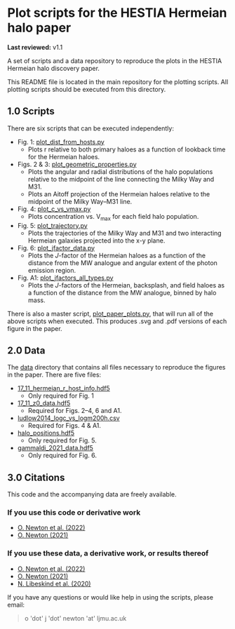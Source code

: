 # Plot scripts for the HESTIA Hermeian halo paper

**Last reviewed:** v1.1

A set of scripts and a data repository to reproduce the plots in the HESTIA
Hermeian halo discovery paper.

This README file is located in the main repository for the plotting scripts.
All plotting scripts should be executed from this directory.

## 1.0 Scripts

There are six scripts that can be executed independently:

* Fig. 1: [plot_dist_from_hosts.py](/plot_dist_from_hosts.py)
  * Plots r relative to both primary haloes as a function of lookback time
    for the Hermeian haloes.
* Figs. 2 & 3: [plot_geometric_properties.py](/plot_geometric_properties.py)
  * Plots the angular and radial distributions of the halo populations relative
  to the midpoint of the line connecting the Milky Way and M31.
  * Plots an Aitoff projection of the Hermeian haloes relative to the midpoint
  of the Milky Way&ndash;M31 line.
* Fig. 4: [plot_c_vs_vmax.py](/plot_c_vs_vmax.py)
  * Plots concentration vs. V<sub>max</sub> for each field halo population.
* Fig. 5: [plot_trajectory.py](/plot_trajectory.py)
  * Plots the trajectories of the Milky Way and M31 and two interacting
  Hermeian galaxies projected into the x-y plane.
* Fig. 6: [plot_jfactor_data.py](/plot_jfactor_data.py)
  * Plots the *J*-factor of the Hermeian haloes as a function of the distance
  from the MW analogue and angular extent of the photon emission region.
* Fig. A1: [plot_jfactors_all_types.py](/plot_jfactors_all_types.py)
  * Plots the *J*-factors of the Hermeian, backsplash, and field haloes as a
  function of the distance from the MW analogue, binned by halo mass.

There is also a master script, [plot_paper_plots.py](/plot_paper_plots.py),
that will run all of the above scripts when executed. This produces .svg
and .pdf versions of each figure in the paper.

## 2.0 Data

The [data](/data) directory that contains all files necessary to reproduce the
figures in the paper. There are five files:

* [17_11_hermeian_r_host_info.hdf5](/data/17_11_hermeian_r_host_info.hdf5)
  * Only required for Fig. 1
* [17_11_z0_data.hdf5](/data/17_11_z0_data.hdf5)
  * Required for Figs. 2&ndash;4, 6 and A1.
* [ludlow2014_logc_vs_logm200h.csv](/data/ludlow2014_logc_vs_logm200h.csv)
  * Required for Figs. 4 \& A1.
* [halo_positions.hdf5](/data/halo_positions.hdf5)
  * Only required for Fig. 5.
* [gammaldi_2021_data.hdf5](/data/gammaldi_2021_data.hdf5)
  * Only required for Fig. 6.

## 3.0 Citations

This code and the accompanying data are freely available.

### If you use this code or derivative work

* [O. Newton et al. (2022)](https://doi.org/10.1093/mnras/stac1316)
* [O. Newton (2021)](https://doi.org/10.5281/zenodo.4708338)

### If you use these data, a derivative work, or results thereof

* [O. Newton et al. (2022)](https://doi.org/10.1093/mnras/stac1316)
* [O. Newton (2021)](https://doi.org/10.5281/zenodo.4708338)
* [N. Libeskind et al. (2020)](https://doi.org/10.1093/mnras/staa2541)

If you have any questions or would like help in using the scripts, please
email:
> o 'dot' j 'dot' newton 'at' ljmu.ac.uk
